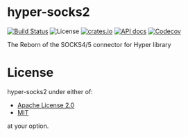 # hyper-socks2
[![Build Status](https://travis-ci.org/ark0f/hyper-socks2.svg?branch=master)](https://travis-ci.org/ark0f/hyper-socks2)
![License](https://img.shields.io/crates/l/hyper-socks2.svg)
[![crates.io](https://img.shields.io/crates/v/hyper-socks2.svg)](https://crates.io/crates/hyper-socks2)
[![API docs](https://docs.rs/hyper-socks2/badge.svg)](https://docs.rs/hyper-socks2)
[![Codecov](https://codecov.io/gh/ark0f/hyper-socks2/branch/master/graph/badge.svg)](https://codecov.io/gh/ark0f/hyper-socks2)

The Reborn of the SOCKS4/5 connector for Hyper library

# License
hyper-socks2 under either of:

* [Apache License 2.0](https://github.com/ark0f/hyper-socks2/blob/master/LICENSE-APACHE.md)
* [MIT](https://github.com/ark0f/hyper-socks2/blob/master/LICENSE-MIT.md)

at your option.
